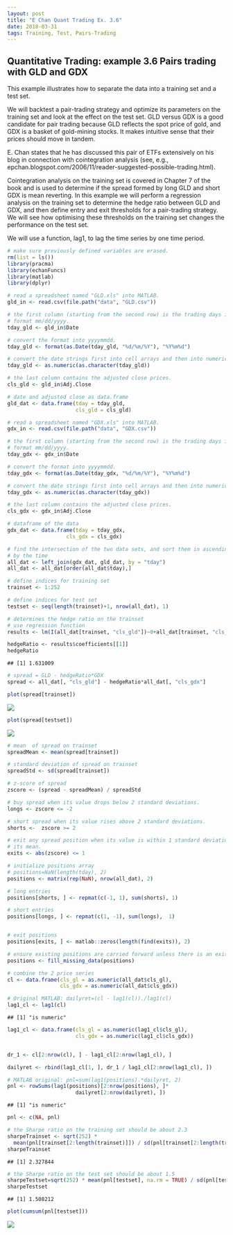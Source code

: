 ```yaml
---
layout: post
title: "E Chan Quant Trading Ex. 3.6"
date: 2018-03-31
tags: Training, Test, Pairs-Trading
---
```


Quantitative Trading: example 3.6 Pairs trading with GLD and GDX
----------------------------------------------------------------

This example illustrates how to separate the data into a training set and a test set.

We will backtest a pair-trading strategy and optimize its parameters on the training set and look at the effect on the test set. GLD versus GDX is a good candidate for pair trading because GLD reflects the spot price of gold, and GDX is a basket of gold-mining stocks. It makes intuitive sense that their prices should move in tandem.

E. Chan states that he has discussed this pair of ETFs extensively on his blog in connection with cointegration analysis (see, e.g., epchan.blogspot.com/2006/11/reader-suggested-possible-trading.html).

Cointegration analysis on the training set is covered in Chapter 7 of the book and is used to determine if the spread formed by long GLD and short GDX is mean reverting. In this example we will perform a regression analysis on the training set to determine the hedge ratio between GLD and GDX, and then define entry and exit thresholds for a pair-trading strategy. We will see how optimising these thresholds on the training set changes the performance on the test set.

We will use a function, lag1, to lag the time series by one time period.

``` r
# make sure previously defined variables are erased.
rm(list = ls())
library(pracma)
library(echanFuncs)
library(matlab)
library(dplyr)
```

``` r
# read a spreadsheet named "GLD.xls" into MATLAB. 
gld_in <- read.csv(file.path("data", "GLD.csv"))

# the first column (starting from the second row) is the trading days in
# format mm/dd/yyyy.
tday_gld <- gld_in$Date

# convert the format into yyyymmdd.
tday_gld <- format(as.Date(tday_gld, "%d/%m/%Y"), "%Y%m%d")

# convert the date strings first into cell arrays and then into numeric format.
tday_gld <- as.numeric(as.character(tday_gld))

# the last column contains the adjusted close prices.
cls_gld <- gld_in$Adj.Close

# date and adjusted close as data.frame
gld_dat <- data.frame(tday = tday_gld,
                      cls_gld = cls_gld)

# read a spreadsheet named "GDX.xls" into MATLAB. 
gdx_in <- read.csv(file.path("data", "GDX.csv"))

# the first column (starting from the second row) is the trading days in 
# format mm/dd/yyyy.
tday_gdx <- gdx_in$Date

# convert the format into yyyymmdd.
tday_gdx <- format(as.Date(tday_gdx, "%d/%m/%Y"), "%Y%m%d")

# convert the date strings first into cell arrays and then into numeric format.
tday_gdx <- as.numeric(as.character(tday_gdx))

# the last column contains the adjusted close prices.
cls_gdx <- gdx_in$Adj.Close

# dataframe of the data
gdx_dat <- data.frame(tday = tday_gdx,
                   cls_gdx = cls_gdx)

# find the intersection of the two data sets, and sort them in ascending order
# by the time
all_dat <- left_join(gdx_dat, gld_dat, by = "tday")
all_dat <- all_dat[order(all_dat$tday),]

# define indices for training set
trainset <- 1:252 

# define indices for test set
testset <- seq(length(trainset)+1, nrow(all_dat), 1)

# determines the hedge ratio on the trainset
# use regression function
results <- lm(I(all_dat[trainset, "cls_gld"])~0+all_dat[trainset, "cls_gdx"])

hedgeRatio <- results$coefficients[[1]]
hedgeRatio
```

    ## [1] 1.631009

``` r
# spread = GLD - hedgeRatio*GDX
spread <- all_dat[, "cls_gld"] - hedgeRatio*all_dat[, "cls_gdx"] 
```

``` r
plot(spread[trainset])
```

![](e_chan_ex3.6_files/figure-markdown_github/plot_sprd_train-1.png)

``` r
plot(spread[testset])
```

![](e_chan_ex3.6_files/figure-markdown_github/plot_sprd_test-1.png)

``` r
# mean  of spread on trainset
spreadMean <- mean(spread[trainset])

# standard deviation of spread on trainset
spreadStd <- sd(spread[trainset])

# z-score of spread
zscore <- (spread - spreadMean) / spreadStd

# buy spread when its value drops below 2 standard deviations.
longs <- zscore <= -2

# short spread when its value rises above 2 standard deviations.
shorts <-  zscore >= 2

# exit any spread position when its value is within 1 standard deviation of
# its mean.
exits <- abs(zscore) <= 1

# initialize positions array
# positions=NaN(length(tday), 2)
positions <- matrix(rep(NaN), nrow(all_dat), 2)

# long entries
positions[shorts, ] <- repmat(c(-1, 1), sum(shorts), 1)

# short entries
positions[longs, ] <- repmat(c(1, -1), sum(longs),  1)


# exit positions
positions[exits, ] <- matlab::zeros(length(find(exits)), 2)

# ensure existing positions are carried forward unless there is an exit signal
positions <- fill_missing_data(positions)

# combine the 2 price series
cl <- data.frame(cls_gl = as.numeric(all_dat$cls_gl),
                 cls_gdx = as.numeric(all_dat$cls_gdx))

# Original MATLAB: dailyret=(cl - lag1(cl))./lag1(cl)
lag1_cl <- lag1(cl)
```

    ## [1] "is numeric"

``` r
lag1_cl <- data.frame(cls_gl = as.numeric(lag1_cl$cls_gl),
                      cls_gdx = as.numeric(lag1_cl$cls_gdx))


dr_1 <- cl[2:nrow(cl), ] - lag1_cl[2:nrow(lag1_cl), ]

dailyret <- rbind(lag1_cl[1, ], dr_1 / lag1_cl[2:nrow(lag1_cl), ])

# MATLAB original: pnl=sum(lag1(positions).*dailyret, 2)
pnl <- rowSums(lag1(positions)[2:nrow(positions), ]*
                      dailyret[2:nrow(dailyret), ])
```

    ## [1] "is numeric"

``` r
pnl <- c(NA, pnl)

# the Sharpe ratio on the training set should be about 2.3
sharpeTrainset <- sqrt(252) * 
  mean(pnl[trainset[2:length(trainset)]]) / sd(pnl[trainset[2:length(trainset)]])
sharpeTrainset
```

    ## [1] 2.327844

``` r
# the Sharpe ratio on the test set should be about 1.5
sharpeTestset=sqrt(252) * mean(pnl[testset], na.rm = TRUE) / sd(pnl[testset])
sharpeTestset
```

    ## [1] 1.508212

``` r
plot(cumsum(pnl[testset]))
```

![](e_chan_ex3.6_files/figure-markdown_github/cont-1.png)
